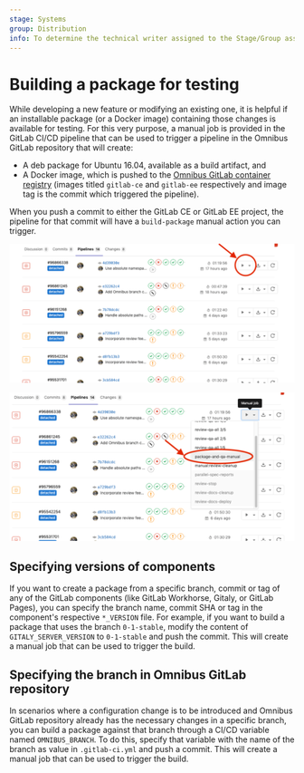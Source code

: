 ```yaml
---
stage: Systems
group: Distribution
info: To determine the technical writer assigned to the Stage/Group associated with this page, see https://about.gitlab.com/handbook/product/ux/technical-writing/#assignments
---
```


# Building a package for testing

While developing a new feature or modifying an existing one, it is helpful if an
installable package (or a Docker image) containing those changes is available
for testing. For this very purpose, a manual job is provided in the GitLab CI/CD
pipeline that can be used to trigger a pipeline in the Omnibus GitLab repository
that will create:

- A deb package for Ubuntu 16.04, available as a build artifact, and
- A Docker image, which is pushed to the
  [Omnibus GitLab container registry](https://gitlab.com/gitlab-org/omnibus-gitlab/container_registry)
  (images titled `gitlab-ce` and `gitlab-ee` respectively and image tag is the
  commit which triggered the pipeline).

When you push a commit to either the GitLab CE or GitLab EE project, the
pipeline for that commit will have a `build-package` manual action you can
trigger.

![Manual actions](img/build_package_v12_6.png)

![Build package manual action](img/trigger_build_package_v12_6.png)

## Specifying versions of components

If you want to create a package from a specific branch, commit or tag of any of
the GitLab components (like GitLab Workhorse, Gitaly, or GitLab Pages), you
can specify the branch name, commit SHA or tag in the component's respective
`*_VERSION` file. For example, if you want to build a package that uses the
branch `0-1-stable`, modify the content of `GITALY_SERVER_VERSION` to
`0-1-stable` and push the commit. This will create a manual job that can be
used to trigger the build.

## Specifying the branch in Omnibus GitLab repository

In scenarios where a configuration change is to be introduced and Omnibus GitLab
repository already has the necessary changes in a specific branch, you can build
a package against that branch through a CI/CD variable named
`OMNIBUS_BRANCH`. To do this, specify that variable with the name of
the branch as value in `.gitlab-ci.yml` and push a commit. This will create a
manual job that can be used to trigger the build.
